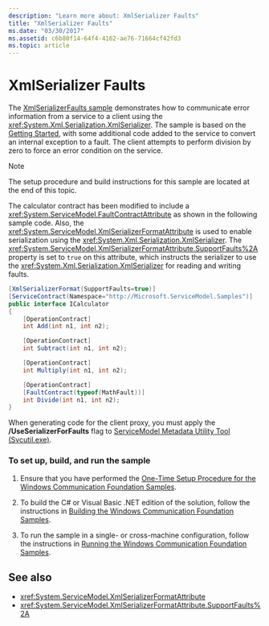 ```yaml
---
description: "Learn more about: XmlSerializer Faults"
title: "XmlSerializer Faults"
ms.date: "03/30/2017"
ms.assetid: c6b80f14-64f4-4162-ae76-71664cf42fd3
ms.topic: article
---
```

# XmlSerializer Faults

The [XmlSerializerFaults sample](https://github.com/dotnet/samples/tree/main/framework/wcf/Basic/Contract/Service/XmlSerializerFaults/CS) demonstrates how to communicate error information from a service to a client using the <xref:System.Xml.Serialization.XmlSerializer>. The sample is based on the [Getting Started](getting-started-sample.md), with some additional code added to the service to convert an internal exception to a fault. The client attempts to perform division by zero to force an error condition on the service.

> [!NOTE]
> The setup procedure and build instructions for this sample are located at the end of this topic.

The calculator contract has been modified to include a <xref:System.ServiceModel.FaultContractAttribute> as shown in the following sample code. Also, the <xref:System.ServiceModel.XmlSerializerFormatAttribute> is used to enable serialization using the <xref:System.Xml.Serialization.XmlSerializer>. The <xref:System.ServiceModel.XmlSerializerFormatAttribute.SupportFaults%2A> property is set to `true` on this attribute, which instructs the serializer to use the <xref:System.Xml.Serialization.XmlSerializer> for reading and writing faults.

```csharp
[XmlSerializerFormat(SupportFaults=true)]
[ServiceContract(Namespace="http://Microsoft.ServiceModel.Samples")]
public interface ICalculator
{
    [OperationContract]
    int Add(int n1, int n2);

    [OperationContract]
    int Subtract(int n1, int n2);

    [OperationContract]
    int Multiply(int n1, int n2);

    [OperationContract]
    [FaultContract(typeof(MathFault))]
    int Divide(int n1, int n2);
}
```

When generating code for the client proxy, you must apply the **/UseSerializerForFaults** flag to [ServiceModel Metadata Utility Tool (Svcutil.exe)](../servicemodel-metadata-utility-tool-svcutil-exe.md).

### To set up, build, and run the sample

1. Ensure that you have performed the [One-Time Setup Procedure for the Windows Communication Foundation Samples](one-time-setup-procedure-for-the-wcf-samples.md).

2. To build the C# or Visual Basic .NET edition of the solution, follow the instructions in [Building the Windows Communication Foundation Samples](building-the-samples.md).

3. To run the sample in a single- or cross-machine configuration, follow the instructions in [Running the Windows Communication Foundation Samples](running-the-samples.md).

## See also

- <xref:System.ServiceModel.XmlSerializerFormatAttribute>
- <xref:System.ServiceModel.XmlSerializerFormatAttribute.SupportFaults%2A>
